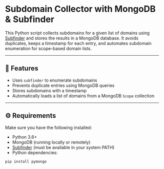 #  Subdomain Collector with MongoDB & Subfinder

This Python script collects subdomains for a given list of domains using [Subfinder](https://github.com/projectdiscovery/subfinder) and stores the results in a MongoDB database. It avoids duplicates, keeps a timestamp for each entry, and automates subdomain enumeration for scope-based domain lists.

---

## 📌 Features

- Uses `subfinder` to enumerate subdomains
- Prevents duplicate entries using MongoDB queries
- Stores subdomains with a timestamp
- Automatically loads a list of domains from a MongoDB `Scope` collection

---

## ⚙️ Requirements

Make sure you have the following installed:

- Python 3.6+
- MongoDB (running locally or remotely)
- [Subfinder](https://github.com/projectdiscovery/subfinder) (must be available in your system PATH)
- Python dependencies:

```bash
pip install pymongo
